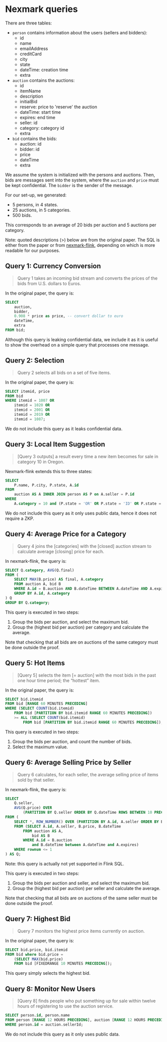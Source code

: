 # Nexmark queries

There are three tables:

- `person` contains information about the users (sellers and bidders):
  - id
  - name
  - emailAddress
  - creditCard
  - city
  - state
  - dateTime: creation time
  - extra
- `auction` contains the auctions:
  - id
  - itemName
  - description
  - initialBid
  - reserve: price to 'reserve' the auction
  - dateTime: start time
  - expires: end time
  - seller: id
  - category: category id
  - extra
- `bid` contains the bids:
  - auction: id
  - bidder: id
  - price
  - dateTime
  - extra

We assume the system is initialized with the persons and auctions.
Then, bids are messages sent into the system, where the `auction` and `price`
must be kept confidential. The `bidder` is the sender of the message.

For our set-up, we generated:

- 5 persons, in 4 states.
- 25 auctions, in 5 categories.
- 500 bids.

This corresponds to an average of 20 bids per auction and 5 auctions per category.

Note: quoted descriptions (>) below are from the original paper. The SQL is
either from the paper or from [nexmark-flink][nexmark-flink], depending on which
is more readable for our purposes.

[nexmark-flink]: https://github.com/nexmark/nexmark/blob/master/nexmark-flink/src/main/resources/queries/

## Query 1: Currency Conversion

> Query 1 takes an incoming bid stream and converts the prices of the bids from
> U.S. dollars to Euros.

In the original paper, the query is:

```sql
SELECT
    auction,
    bidder,
    0.908 * price as price, -- convert dollar to euro
    dateTime,
    extra
FROM bid;
```

Although this query is leaking confidential data, we include it as it is useful
to show the overhead on a simple query that processes one message.

## Query 2: Selection

> Query 2 selects all bids on a set of five items.

In the original paper, the query is:

```sql
SELECT itemid, price
FROM bid
WHERE itemid = 1007 OR
    itemid = 1020 OR
    itemid = 2001 OR
    itemid = 2019 OR
    itemid = 1087;
```

We do not include this query as it leaks confidential data.

## Query 3: Local Item Suggestion

> [Query 3 outputs] a result every time a new item becomes for sale in category
> 10 in Oregon.

Nexmark-flink extends this to three states:

```sql
SELECT
    P.name, P.city, P.state, A.id
FROM
    auction AS A INNER JOIN person AS P on A.seller = P.id
WHERE
    A.category = 10 and (P.state = 'OR' OR P.state = 'ID' OR P.state = 'CA');
```

We do not include this query as it only uses public data, hence it does not
require a ZKP.

## Query 4: Average Price for a Category

> Query 4 joins the [categories] with the [closed] auction stream to calculate
> average [closing] price for each.

In nexmark-flink, the query is:

```sql
SELECT Q.category, AVG(Q.final)
FROM (
    SELECT MAX(B.price) AS final, A.category
    FROM auction A, bid B
    WHERE A.id = B.auction AND B.dateTime BETWEEN A.dateTime AND A.expires
    GROUP BY A.id, A.category
) Q
GROUP BY Q.category;
```

This query is executed in two steps:

1. Group the bids per auction, and select the maximum bid.
2. Group the (highest bid per auction) per category and calculate the average.

Note that checking that all bids are on auctions of the same category must be
done outside the proof.

## Query 5: Hot Items

> [Query 5] selects the item [= auction] with the most bids in the past one hour
> time period; the “hottest” item.

In the original paper, the query is:

```sql
SELECT bid.itemid
FROM bid [RANGE 60 MINUTES PRECEDING]
WHERE (SELECT COUNT(bid.itemid)
    FROM bid [PARTITION BY bid.itemid RANGE 60 MINUTES PRECEDING])
    >= ALL (SELECT COUNT(bid.itemid)
        FROM bid [PARTITION BY bid.itemid RANGE 60 MINUTES PRECEDING]);
```

This query is executed in two steps:

1. Group the bids per auction, and count the number of bids.
2. Select the maximum value.

## Query 6: Average Selling Price by Seller

> Query 6 calculates, for each seller, the average selling price of items sold
> by that seller.

In nexmark-flink, the query is:

```sql
SELECT
    Q.seller,
    AVG(Q.price) OVER
        (PARTITION BY Q.seller ORDER BY Q.dateTime ROWS BETWEEN 10 PRECEDING AND CURRENT ROW)
FROM (
    SELECT *, ROW_NUMBER() OVER (PARTITION BY A.id, A.seller ORDER BY B.price DESC) AS rownum
    FROM (SELECT A.id, A.seller, B.price, B.dateTime
        FROM auction AS A,
            bid AS B
        WHERE A.id = B.auction
            and B.dateTime between A.dateTime and A.expires)
    WHERE rownum <= 1
) AS Q;
```

Note: this query is actually not yet supported in Flink SQL.

This query is executed in two steps:

1. Group the bids per auction and seller, and select the maximum bid.
2. Group the (highest bid per auction) per seller and calculate the average.

Note that checking that all bids are on auctions of the same seller must be
done outside the proof.

## Query 7: Highest Bid

> Query 7 monitors the highest price items currently on auction.

In the original paper, the query is:

```sql
SELECT bid.price, bid.itemid
FROM bid where bid.price =
    (SELECT MAX(bid.price)
    FROM bid [FIXEDRANGE 10 MINUTES PRECEDING]);
```

This query simply selects the highest bid.

## Query 8: Monitor New Users

> [Query 8] finds people who put something up for sale within twelve hours of
> registering to use the auction service.

```sql
SELECT person.id, person.name
FROM person [RANGE 12 HOURS PRECEDING], auction [RANGE 12 HOURS PRECEDING]
WHERE person.id = auction.sellerId;
```

We do not include this query as it only uses public data.
